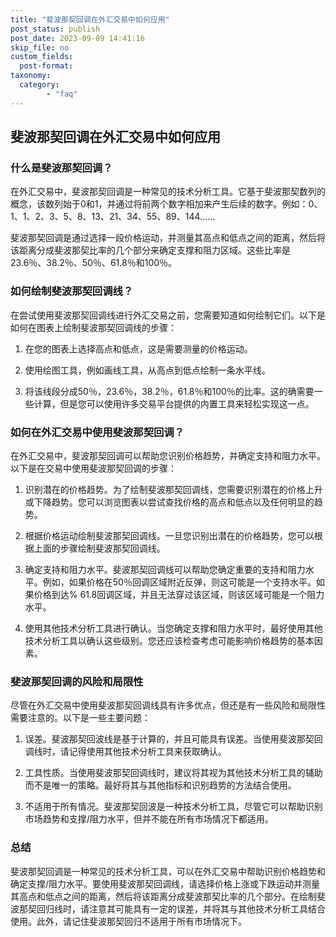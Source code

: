 ```yaml
---
title: "斐波那契回调在外汇交易中如何应用"
post_status: publish
post_date: 2023-09-09 14:41:16
skip_file: no
custom_fields: 
  post-format: 
taxonomy:
  category:
        - "faq"
---
```


## 斐波那契回调在外汇交易中如何应用

### 什么是斐波那契回调？

在外汇交易中，斐波那契回调是一种常见的技术分析工具。它基于斐波那契数列的概念，该数列始于0和1，并通过将前两个数字相加来产生后续的数字。例如：0、1、1、2、3、5、8、13、21、34、55、89、144……

斐波那契回调是通过选择一段价格运动，并测量其高点和低点之间的距离，然后将该距离分成斐波那契比率的几个部分来确定支撑和阻力区域。这些比率是23.6％、38.2％、50％、61.8％和100％。

### 如何绘制斐波那契回调线？

在尝试使用斐波那契回调线进行外汇交易之前，您需要知道如何绘制它们。以下是如何在图表上绘制斐波那契回调线的步骤：

1. 在您的图表上选择高点和低点，这是需要测量的价格运动。

2. 使用绘图工具，例如画线工具，从高点到低点绘制一条水平线。

3. 将该线段分成50％，23.6％，38.2％，61.8％和100％的比率。这的确需要一些计算，但是您可以使用许多交易平台提供的内置工具来轻松实现这一点。

### 如何在外汇交易中使用斐波那契回调？

在外汇交易中，斐波那契回调可以帮助您识别价格趋势，并确定支持和阻力水平。以下是在交易中使用斐波那契回调的步骤：

1. 识别潜在的价格趋势。为了绘制斐波那契回调线，您需要识别潜在的价格上升或下降趋势。您可以浏览图表以尝试查找价格的高点和低点以及任何明显的趋势。

2. 根据价格运动绘制斐波那契回调线。一旦您识别出潜在的价格趋势，您可以根据上面的步骤绘制斐波那契回调线。

3. 确定支持和阻力水平。斐波那契回调线可以帮助您确定重要的支持和阻力水平。例如，如果价格在50％回调区域附近反弹，则这可能是一个支持水平。如果价格到达% 61.8回调区域，并且无法穿过该区域，则该区域可能是一个阻力水平。

4. 使用其他技术分析工具进行确认。当您确定支撑和阻力水平时，最好使用其他技术分析工具以确认这些级别。您还应该检查考虑可能影响价格趋势的基本因素。

### 斐波那契回调的风险和局限性

尽管在外汇交易中使用斐波那契回调线具有许多优点，但还是有一些风险和局限性需要注意的。以下是一些主要问题：

1. 误差。斐波那契回波线是基于计算的，并且可能具有误差。当使用斐波那契回调线时，请记得使用其他技术分析工具来获取确认。

2. 工具性质。当使用斐波那契回调线时，建议将其视为其他技术分析工具的辅助而不是唯一的策略。最好将其与其他指标和识别趋势的方法结合使用。

3. 不适用于所有情况。斐波那契回波是一种技术分析工具，尽管它可以帮助识别市场趋势和支撑/阻力水平，但并不能在所有市场情况下都适用。

### 总结

斐波那契回调是一种常见的技术分析工具，可以在外汇交易中帮助识别价格趋势和确定支撑/阻力水平。要使用斐波那契回调线，请选择价格上涨或下跌运动并测量其高点和低点之间的距离，然后将该距离分成斐波那契比率的几个部分。在绘制斐波那契回归线时，请注意其可能具有一定的误差，并将其与其他技术分析工具结合使用。此外，请记住斐波那契回归不适用于所有市场情况下。
